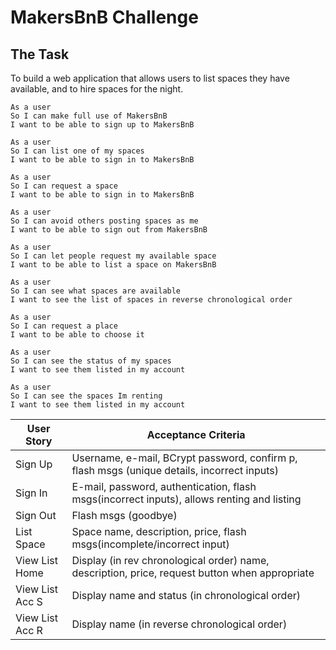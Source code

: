 # MakersBnB Challenge

## The Task
To build a web application that allows users to list spaces they have available, and to hire spaces for the night.


```
As a user
So I can make full use of MakersBnB
I want to be able to sign up to MakersBnB

As a user
So I can list one of my spaces
I want to be able to sign in to MakersBnB

As a user
So I can request a space
I want to be able to sign in to MakersBnB

As a user
So I can avoid others posting spaces as me
I want to be able to sign out from MakersBnB

As a user
So I can let people request my available space
I want to be able to list a space on MakersBnB

As a user
So I can see what spaces are available
I want to see the list of spaces in reverse chronological order

As a user
So I can request a place
I want to be able to choose it

As a user
So I can see the status of my spaces
I want to see them listed in my account

As a user
So I can see the spaces Im renting
I want to see them listed in my account
```

| User Story |                                Acceptance Criteria                                           |
|------------|----------------------------------------------------------------------------------------------|
|Sign Up        |Username, e-mail, BCrypt password, confirm p, flash msgs (unique details, incorrect inputs)|
|Sign In        |E-mail, password, authentication, flash msgs(incorrect inputs), allows renting and listing |
|Sign Out       |Flash msgs (goodbye)                                                                       |
|List Space     |Space name, description, price, flash msgs(incomplete/incorrect input)                     |
|View List Home |Display (in rev chronological order) name, description, price, request button when appropriate|
|View List Acc S|Display name and status (in chronological order)                                           |
|View List Acc R|Display name (in reverse chronological order)                                              |
